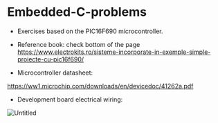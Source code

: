 # Embedded-C-problems

- Exercises based on the PIC16F690 microcontroller. 

- Reference book: check bottom of the page https://www.electrokits.ro/sisteme-incorporate-in-exemple-simple-proiecte-cu-pic16f690/

- Microcontroller datasheet:

https://ww1.microchip.com/downloads/en/devicedoc/41262a.pdf 

- Development board electrical wiring:

![Untitled](https://github.com/codrinalisaru/Embedded-C-problems/assets/94629883/d57fa0b1-51c7-4e30-bed9-eb8e8ed80d08)


